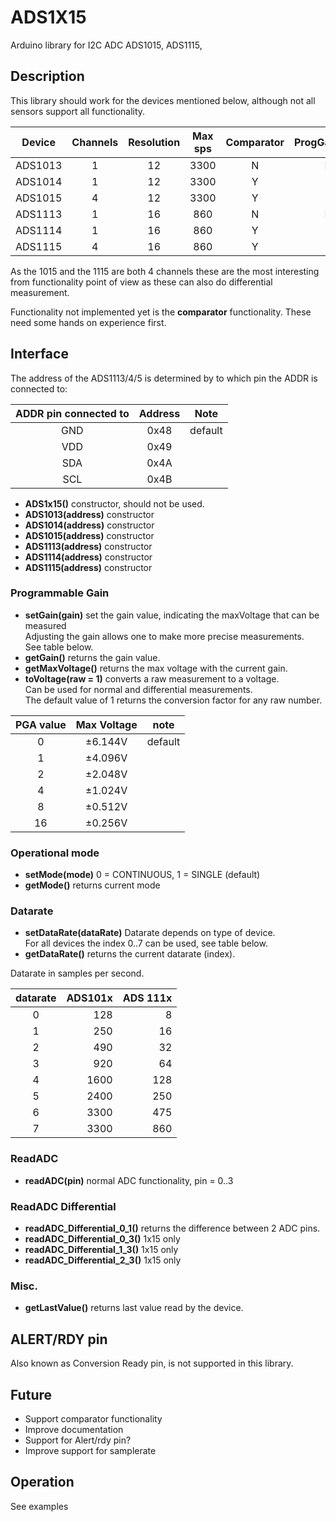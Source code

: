 # ADS1X15

Arduino library for I2C ADC ADS1015, ADS1115,

## Description

This library should work for the devices mentioned below, 
although not all sensors support all functionality. 

| Device | Channels | Resolution | Max sps | Comparator | ProgGainAMP | Notes |
|:----:|:----:|:----:|:----:|:----:|:----:|:----|
| ADS1013 | 1 | 12 | 3300 | N  | N |        | 
| ADS1014 | 1 | 12 | 3300 | Y  | Y |        | 
| ADS1015 | 4 | 12 | 3300 | Y  | Y |        | 
| ADS1113 | 1 | 16 | 860  | N  | N |        |
| ADS1114 | 1 | 16 | 860  | Y  | Y |        |
| ADS1115 | 4 | 16 | 860  | Y  | Y | Tested |

As the 1015 and the 1115 are both 4 channels these are the most 
interesting from functionality point of view as these can also do
differential measurement.

Functionality not implemented yet is the **comparator** functionality.
These need some hands on experience first.


## Interface

The address of the ADS1113/4/5 is determined by to which pin the ADDR
is connected to:

| ADDR pin connected to | Address | Note |
|:----:|:----:|:----:|
| GND | 0x48 | default |
| VDD | 0x49 |
| SDA | 0x4A |
| SCL | 0x4B |

- **ADS1x15()** constructor, should not be used.
- **ADS1013(address)** constructor
- **ADS1014(address)** constructor
- **ADS1015(address)** constructor
- **ADS1113(address)** constructor
- **ADS1114(address)** constructor
- **ADS1115(address)** constructor

### Programmable Gain

- **setGain(gain)** set the gain value, indicating the maxVoltage that can be measured  
Adjusting the gain allows one to make more precise measurements.  
See table below.
- **getGain()** returns the gain value.
- **getMaxVoltage()** returns the max voltage with the current gain.
- **toVoltage(raw = 1)** converts a raw measurement to a voltage.  
Can be used for normal and differential measurements.  
The default value of 1 returns the conversion factor for any raw number.

| PGA value | Max Voltage | note |
|:----:|:----:|:----:|
| 0  | ±6.144V | default |
| 1  | ±4.096V |         |
| 2  | ±2.048V |         |
| 4  | ±1.024V |         |
| 8  | ±0.512V |         |
| 16 | ±0.256V |         |


### Operational mode

- **setMode(mode)** 0 = CONTINUOUS, 1 = SINGLE (default)
- **getMode()** returns current mode

### Datarate

- **setDataRate(dataRate)** Datarate depends on type of device.  
For all devices the index 0..7 can be used, see table below.
- **getDataRate()** returns the current datarate (index).

Datarate in samples per second.

| datarate | ADS101x | ADS 111x |
|:----:|----:|----:|
| 0 | 128  | 8   |
| 1 | 250  | 16  |
| 2 | 490  | 32  |
| 3 | 920  | 64  |
| 4 | 1600 | 128 |
| 5 | 2400 | 250 |
| 6 | 3300 | 475 |
| 7 | 3300 | 860 |

### ReadADC 

- **readADC(pin)** normal ADC functionality, pin = 0..3

### ReadADC Differential

- **readADC_Differential_0_1()** returns the difference between 2 ADC pins.
- **readADC_Differential_0_3()** 1x15 only
- **readADC_Differential_1_3()** 1x15 only
- **readADC_Differential_2_3()** 1x15 only 

### Misc.

- **getLastValue()** returns last value read by the device.


## ALERT/RDY pin

Also known as Conversion Ready pin, is not supported in this library.

## Future

- Support comparator functionality
- Improve documentation
- Support for Alert/rdy pin?
- Improve support for samplerate


## Operation

See examples
